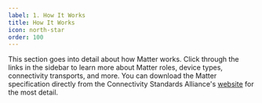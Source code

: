 ```yaml
---
label: 1. How It Works
title: How It Works
icon: north-star
order: 100
---
```

This section goes into detail about how Matter works. Click through the links in the sidebar to learn more about Matter roles, device types, connectivity transports, and more. You can download the Matter specification directly from the Connectivity Standards Alliance's [website](https://csa-iot.org/developer-resource/specifications-download-request/) for the most detail.
